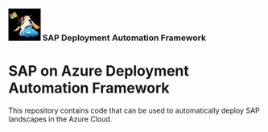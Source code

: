 ### <img src="../../assets/images/UnicornSAPBlack256x256.png" width="64px"> SAP Deployment Automation Framework <!-- omit in toc -->
# SAP on Azure Deployment Automation Framework <!-- omit in toc -->

This repository contains code that can be used to automatically deploy SAP landscapes in the Azure Cloud.
